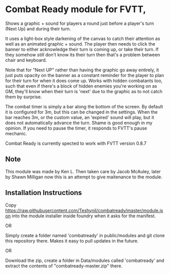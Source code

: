 # Combat Ready module for FVTT,

Shows a graphic + sound for players a round just before a player's turn (Next Up) and
during their turn.

It uses a light-box style darkening of the canvas to catch their attention as
well as an animated graphic + sound. The player then needs to click the banner to
either acknowledge their turn is coming up, or take their turn. If they somehow 
*still* don't know its their turn then that's a problem between chair and keyboard.

Note that for "Next UP" rather than having the graphic go away entirely, it just
puts opacity on the banner as a constant reminder for the player to plan for
their turn for when it does come up. Works with hidden combatants too, such that
even if there's a block of hidden enemies you're working on as GM, they'll know
when their turn is 'next' due to the graphic as to not catch them by surprise.

The combat timer is simply a bar along the bottom of the screen. By default it is 
configured for 3m, but this can be changed in the settings. When the bar
reaches 3m, or the custom value, an 'expired' sound will play, but it does not 
automatically advance the turn. Shame is good enough in my opinion. If you need 
to pause the timer, it responds to FVTT's pause mechanic.

Combat Ready is currently spected to work with FVTT version 0.8.7

## Note

This module was made by Ken L. Then taken care by Jacob McAuley, later by Shawn Milligan now this is an attempt to give maitenance to the module.


## Installation Instructions

Copy https://raw.githubusercontent.com/Teshynil/combatready/master/module.json into the module installer
inside foundry when it asks for the manifest.

OR

Simply create a folder named 'combatready' in public/modules and git clone this repository
there. Makes it easy to pull updates in the future.

OR

Download the zip, create a folder in Data/modules called 'combatready' and extract
the contents of "combatready-master.zip" there.
